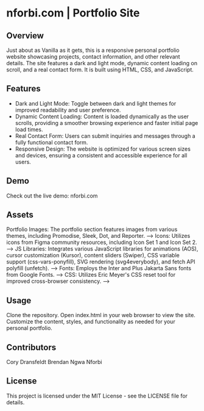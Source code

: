 # nforbi.com | Portfolio Site
## Overview
Just about as Vanilla as it gets, this is a responsive personal portfolio website showcasing projects, contact information, and other relevant details. The site features a dark and light mode, dynamic content loading on scroll, and a real contact form. It is built using HTML, CSS, and JavaScript.

## Features
- Dark and Light Mode: Toggle between dark and light themes for improved readability and user preference.
- Dynamic Content Loading: Content is loaded dynamically as the user scrolls, providing a smoother browsing experience and faster initial page load times.
- Real Contact Form: Users can submit inquiries and messages through a fully functional contact form.
- Responsive Design: The website is optimized for various screen sizes and devices, ensuring a consistent and accessible experience for all users.

## Demo
Check out the live demo: nforbi.com

## Assets
Portfolio Images: The portfolio section features images from various themes, including Promodise, Sleek, Dot, and Reporter. -->
Icons: Utilizes icons from Figma community resources, including Icon Set 1 and Icon Set 2. --> 
JS Libraries: Integrates various JavaScript libraries for animations (AOS), cursor customization (Kursor), content sliders (Swiper), CSS variable support (css-vars-ponyfill), SVG rendering (svg4everybody), and fetch API polyfill (unfetch). --> 
Fonts: Employs the Inter and Plus Jakarta Sans fonts from Google Fonts. --> 
CSS: Utilizes Eric Meyer's CSS reset tool for improved cross-browser consistency. -->

## Usage
Clone the repository.
Open index.html in your web browser to view the site.
Customize the content, styles, and functionality as needed for your personal portfolio.

## Contributors
Cory Dransfeldt
Brendan Ngwa Nforbi


## License
This project is licensed under the MIT License - see the LICENSE file for details.